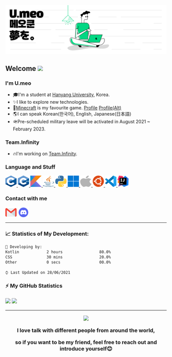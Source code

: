 <!--u-meo profile README.md-->

<!--Banner Image-->
![Banner](assets/banner.png)

<!--Hi Message-->
<h2>Welcome <img src="https://media.giphy.com/media/hvRJCLFzcasrR4ia7z/giphy.gif" width="25px"></h2>

<!-- State Sentence -->
<h3>I'm U.meo</h3>

<!-- Info about me -->
- 🎓I'm a student at [Hanyang University](https://www.hanyang.ac.kr/web/eng), Korea.  
- ✨I like to explore new technologies.  
- 🧱[Minecraft](https://www.minecraft.net/en-us) is my favourite game. [Profile](https://namemc.com/profile/U_meo.1) [Profile(Alt)](https://namemc.com/profile/AIGamer.3)  
- 🌎I can speak Korean(한국어), English, Japanese(日本語)
- 🪖Pre-scheduled military leave will be activated in August 2021 ~ February 2023.

<!-- State Sentence -->
<h3>Team.Infinity</h3>

<!-- Info about team -->
- 🔥I'm working on [Team.Infinity](https://teaminf.tech).

<!-- Language -->
<h3>Language and Stuff</h3>
<a href="https://www.cprogramming.com/" target="_blank"> <img src="assets/c.svg" alt="c" width="35" height="35"/> </a>
<a href="https://www.cprogramming.com/" target="_blank"> <img src="assets/c++.svg" alt="c++" width="35" height="35"/> </a>
<a href="https://kotlinlang.org/docs/home.html" target="_blank"> <img src="assets/kotlin.svg" alt="kotlin" width="35" height="35"/> </a>
<a href="https://docs.oracle.com/en/java/" target="_blank"> <img src="assets/java.svg" alt="java" width="35" height="35"/> </a>
<a href="https://docs.python.org/3/" target="_blank"> <img src="assets/python.svg" alt="python" width="35" height="35"/> </a>
<a href="https://developer.microsoft.com/en-us/windows/" target="_blank"> <img src="assets/windows.svg" alt="windows" width="35" height="35"/> </a>
<a href="https://developer.apple.com/" target="_blank"> <img src="assets/apple.svg" alt="apple" width="35" height="35"/> </a>
<a href="https://ubuntu.com/desktop/developers" target="_blank"> <img src="assets/ubuntu.svg" alt="ubuntu" width="35" height="35"/> </a>
<a href="https://code.visualstudio.com/" target="_blank"> <img src="assets/vscode.svg" alt="vscode" width="35" height="35"/> </a>
<a href="https://www.jetbrains.com/idea/" target="_blank"> <img src="assets/intelliJ.svg" alt="intelliJ" width="35" height="35"/> </a>

<!-- Info about me -->
<h3>Contact with me</h3>
<a href="yutari01@hanyang.ac.kr" target="blank"><img align="center" src="assets/gmail.svg" alt="mail" height="35" width="35" /></a>
<a href="https://discord.gg/Efuwbk69bp" target="blank"><img align="center" src="assets/discord.svg" alt="discord" height="35" width="35" /></a>

---
<!-- Stats -->
<h3>📈 Statistics of My Development: </h3>

```text
💬 Developing by: 
Kotlin            2 hours                80.0% 
CSS               30 mins                20.0% 
Other             0 secs                 00.0%

⌚︎ Last Updated on 28/06/2021 
```

<!-- GitHub stats -->
<h3>⚡ My GitHub Statistics<h3>
<p>
<!-- GitHub Stats -->
<img height="180em" src="https://github-readme-stats.vercel.app/api?username=u-meo&show_icons=true&hide_border=true" />

<!-- Most Used Languages -->
<img height="180em" src="https://github-readme-stats.vercel.app/api/top-langs/?username=u-meo&exclude_repo=KNN-Image-Classification&show_icons=true&hide_border=true&layout=compact&langs_count=8"/>
</p>

---
<!-- Friend! -->
<p align="center"><img src="https://media.giphy.com/media/3o85xjSETVG3OpPyx2/giphy.gif" width="100"><p>
<p align="center">I love talk with different people from around the world,<p>  
<p align="center">so if you want to be my friend, feel free to reach out and introduce yourself😊<p>  
